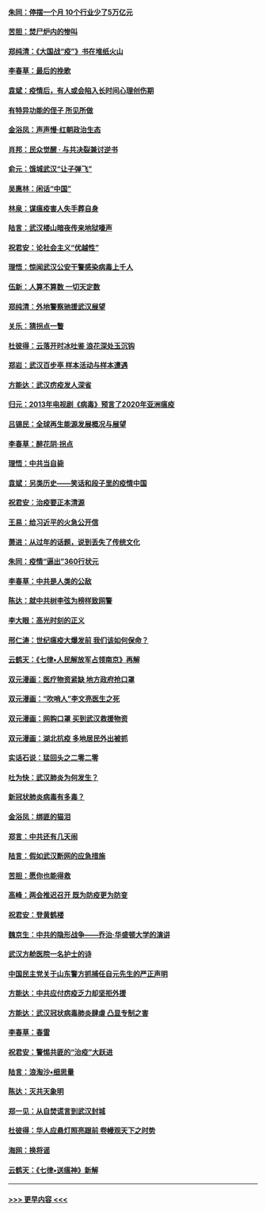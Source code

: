 #### [朱同：停摆一个月 10个行业少了5万亿元](../pages/nsc993/n11904498.md?t=02292331) 
#### [苦胆：焚尸炉内的惨叫](../pages/nsc993/n11904479.md?t=02292331) 
#### [郑纯清：《大国战“疫”》书在堆纸火山](../pages/nsc993/n11904450.md?t=02292331) 
#### [李春草：最后的挽歌](../pages/nsc993/n11904441.md?t=02292331) 
#### [袁斌：疫情后，有人或会陷入长时间心理创伤期](../pages/nsc993/n11901514.md?t=02292331) 
#### [有特异功能的侄子 所见所做](../pages/nsc993/n11901154.md?t=02292331) 
#### [金浴凤：声声慢‧红朝政治生态](../pages/nsc993/n11899553.md?t=02292331) 
#### [肖邦：民众觉醒 · 与共决裂兼讨逆书](../pages/nsc993/n11898435.md?t=02292331) 
#### [俞元：饿城武汉“让子弹飞”](../pages/nsc993/n11898344.md?t=02292331) 
#### [吴惠林：闲话“中国”](../pages/nsc993/n11898182.md?t=02292331) 
#### [林泉：谋瘟疫害人失手葬自身](../pages/nsc993/n11897892.md?t=02292331) 
#### [陆言：武汉楼山暗夜传来地狱嚎声](../pages/nsc993/n11897033.md?t=02292331) 
#### [祝君安：论社会主义“优越性”](../pages/nsc993/n11897005.md?t=02292331) 
#### [理悟：惊闻武汉公安干警感染病毒上千人](../pages/nsc993/n11896947.md?t=02292331) 
#### [伍新：人算不算数 一切天定数](../pages/nsc993/n11893372.md?t=02292331) 
#### [郑纯清：外地警察驰援武汉展望](../pages/nsc993/n11893115.md?t=02292331) 
#### [关乐：猜拐点一瞥](../pages/nsc993/n11893020.md?t=02292331) 
#### [杜彼得：云落开时冰吐鉴 浪花深处玉沉钩](../pages/nsc993/n11892107.md?t=02292331) 
#### [郑岩：武汉百步亭 样本活动与样本遭遇](../pages/nsc993/n11892310.md?t=02292331) 
#### [方能达：武汉疠疫发人深省](../pages/nsc993/n11891376.md?t=02292331) 
#### [归元：2013年电视剧《病毒》预言了2020年亚洲瘟疫](../pages/nsc993/n11891126.md?t=02292331) 
#### [吕锡民：全球再生能源发展概况与展望](../pages/nsc993/n11890613.md?t=02292331) 
#### [李春草：醉花阴·拐点](../pages/nsc993/n11890567.md?t=02292331) 
#### [理悟：中共当自毙](../pages/nsc993/n11890559.md?t=02292331) 
#### [袁斌：另类历史——笑话和段子里的疫情中国](../pages/nsc993/n11889243.md?t=02292331) 
#### [祝君安：治疫要正本清源](../pages/nsc993/n11889085.md?t=02292331) 
#### [王易：给习近平的火急公开信](../pages/nsc993/n11888225.md?t=02292331) 
#### [萧进：从过年的话题，说到丢失了传统文化](../pages/nsc993/n11887732.md?t=02292331) 
#### [朱同：疫情“逼出”360行状元](../pages/nsc993/n11887678.md?t=02292331) 
#### [李春草：中共是人类的公敌](../pages/nsc993/n11887656.md?t=02292331) 
#### [陈达：就中共树李弦为榜样致网警](../pages/nsc993/n11887625.md?t=02292331) 
#### [李大眼：高光时刻的正义](../pages/nsc993/n11887585.md?t=02292331) 
#### [邢仁涛：世纪瘟疫大爆发前 我们该如何保命？](../pages/nsc993/n11887535.md?t=02292331) 
#### [云鹤天：《七律▪人民解放军占领南京》再解](../pages/nsc993/n11887524.md?t=02292331) 
#### [双元漫画：医疗物资紧缺 地方政府抢口罩](../pages/nsc993/n11884744.md?t=02292331) 
#### [双元漫画：“吹哨人”李文亮医生之死](../pages/nsc993/n11884705.md?t=02292331) 
#### [双元漫画：网购口罩 买到武汉救援物资](../pages/nsc993/n11884670.md?t=02292331) 
#### [双元漫画：湖北抗疫 多地居民外出被抓](../pages/nsc993/n11884643.md?t=02292331) 
#### [实话石说：猛回头之二零二零](../pages/nsc993/n11883968.md?t=02292331) 
#### [吐为快：武汉肺炎为何发生？](../pages/nsc993/n11882180.md?t=02292331) 
#### [新冠状肺炎病毒有多毒？](../pages/nsc993/n11881790.md?t=02292331) 
#### [金浴凤：绑匪的猫泪](../pages/nsc993/n11880664.md?t=02292331) 
#### [郑言：中共还有几天闹](../pages/nsc993/n11880645.md?t=02292331) 
#### [陆言：假如武汉断网的应急措施](../pages/nsc993/n11880619.md?t=02292331) 
#### [苦胆：愿你也能得救](../pages/nsc993/n11880601.md?t=02292331) 
#### [高峰：两会推迟召开  既为防疫更为防变](../pages/nsc993/n11879977.md?t=02292331) 
#### [祝君安：登黄鹤楼](../pages/nsc993/n11880583.md?t=02292331) 
#### [魏京生：中共的隐形战争——乔治‧华盛顿大学的演讲](../pages/nsc993/n11879765.md?t=02292331) 
#### [武汉方舱医院一名护士的诗](../pages/nsc993/n11878480.md?t=02292331) 
#### [中国民主党关于山东警方抓捕任自元先生的严正声明](../pages/nsc993/n11877506.md?t=02292331) 
#### [方能达：中共应付疠疫乏力却坚拒外援](../pages/nsc993/n11877497.md?t=02292331) 
#### [方能达：武汉冠状病毒肺炎肆虐 凸显专制之害](../pages/nsc993/n11877475.md?t=02292331) 
#### [李春草：春雷](../pages/nsc993/n11876287.md?t=02292331) 
#### [祝君安：警惕共匪的“治疫”大跃进](../pages/nsc993/n11876084.md?t=02292331) 
#### [陆言：浪淘沙•细思量](../pages/nsc993/n11876071.md?t=02292331) 
#### [陈达：灭共天象明](../pages/nsc993/n11876063.md?t=02292331) 
#### [郑一见：从自焚谎言到武汉封城](../pages/nsc993/n11875621.md?t=02292331) 
#### [杜彼得：华人应悬灯照亮跟前 卷幔观天下之时势](../pages/nsc993/n11874822.md?t=02292331) 
#### [海网：换将谣](../pages/nsc993/n11873712.md?t=02292331) 
#### [云鹤天：《七律▪送瘟神》新解](../pages/nsc993/n11873598.md?t=02292331) 

----
#### [ >>> 更早内容 <<< ](../indexes/nsc993-earlier.md)
